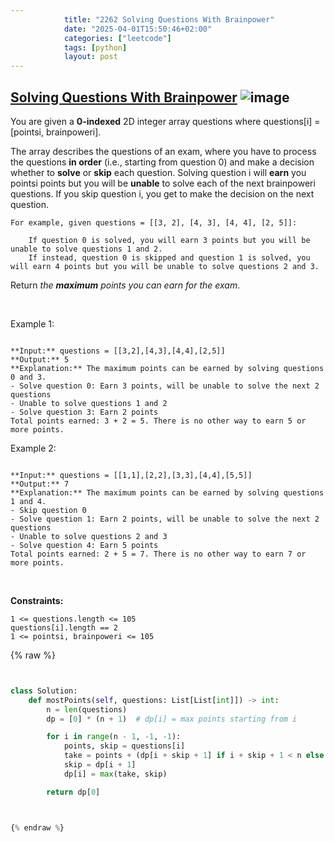 ```yaml
---
            title: "2262 Solving Questions With Brainpower"
            date: "2025-04-01T15:50:46+02:00"
            categories: ["leetcode"]
            tags: [python]
            layout: post
---
```

            
## [Solving Questions With Brainpower](https://leetcode.com/problems/solving-questions-with-brainpower) ![image](https://img.shields.io/badge/Difficulty-Medium-orange)

You are given a **0-indexed** 2D integer array questions where questions[i] = [pointsi, brainpoweri].

The array describes the questions of an exam, where you have to process the questions **in order** (i.e., starting from question 0) and make a decision whether to **solve** or **skip** each question. Solving question i will **earn** you pointsi points but you will be **unable** to solve each of the next brainpoweri questions. If you skip question i, you get to make the decision on the next question.

	For example, given questions = [[3, 2], [4, 3], [4, 4], [2, 5]]:

		If question 0 is solved, you will earn 3 points but you will be unable to solve questions 1 and 2.
		If instead, question 0 is skipped and question 1 is solved, you will earn 4 points but you will be unable to solve questions 2 and 3.

Return *the **maximum** points you can earn for the exam*.

 

Example 1:

```

**Input:** questions = [[3,2],[4,3],[4,4],[2,5]]
**Output:** 5
**Explanation:** The maximum points can be earned by solving questions 0 and 3.
- Solve question 0: Earn 3 points, will be unable to solve the next 2 questions
- Unable to solve questions 1 and 2
- Solve question 3: Earn 2 points
Total points earned: 3 + 2 = 5. There is no other way to earn 5 or more points.

```

Example 2:

```

**Input:** questions = [[1,1],[2,2],[3,3],[4,4],[5,5]]
**Output:** 7
**Explanation:** The maximum points can be earned by solving questions 1 and 4.
- Skip question 0
- Solve question 1: Earn 2 points, will be unable to solve the next 2 questions
- Unable to solve questions 2 and 3
- Solve question 4: Earn 5 points
Total points earned: 2 + 5 = 7. There is no other way to earn 7 or more points.

```

 

**Constraints:**

	1 <= questions.length <= 105
	questions[i].length == 2
	1 <= pointsi, brainpoweri <= 105

{% raw %}


```python


class Solution:
    def mostPoints(self, questions: List[List[int]]) -> int:
        n = len(questions)
        dp = [0] * (n + 1)  # dp[i] = max points starting from i

        for i in range(n - 1, -1, -1):
            points, skip = questions[i]
            take = points + (dp[i + skip + 1] if i + skip + 1 < n else 0)
            skip = dp[i + 1]
            dp[i] = max(take, skip)

        return dp[0]



{% endraw %}
